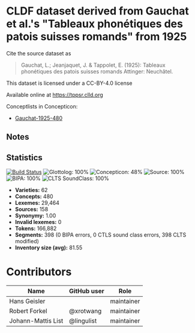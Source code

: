# CLDF dataset derived from Gauchat et al.'s "Tableaux phonétiques des patois suisses romands" from 1925

Cite the source dataset as

> Gauchat, L.; Jeanjaquet, J. & Tappolet, E. (1925): Tableaux phonétiques des patois suisses romands Attinger: Neuchâtel.

This dataset is licensed under a CC-BY-4.0 license

Available online at https://tppsr.clld.org


Conceptlists in Concepticon:
- [Gauchat-1925-480](https://concepticon.clld.org/contributions/Gauchat-1925-480)
## Notes




## Statistics


[![Build Status](https://travis-ci.org/lexibank/tppsr.svg?branch=master)](https://travis-ci.org/lexibank/tppsr)
![Glottolog: 100%](https://img.shields.io/badge/Glottolog-100%25-brightgreen.svg "Glottolog: 100%")
![Concepticon: 48%](https://img.shields.io/badge/Concepticon-48%25-red.svg "Concepticon: 48%")
![Source: 100%](https://img.shields.io/badge/Source-100%25-brightgreen.svg "Source: 100%")
![BIPA: 100%](https://img.shields.io/badge/BIPA-100%25-brightgreen.svg "BIPA: 100%")
![CLTS SoundClass: 100%](https://img.shields.io/badge/CLTS%20SoundClass-100%25-brightgreen.svg "CLTS SoundClass: 100%")

- **Varieties:** 62
- **Concepts:** 480
- **Lexemes:** 29,464
- **Sources:** 158
- **Synonymy:** 1.00
- **Invalid lexemes:** 0
- **Tokens:** 166,882
- **Segments:** 398 (0 BIPA errors, 0 CTLS sound class errors, 398 CLTS modified)
- **Inventory size (avg):** 81.55

# Contributors

Name               | GitHub user | Role
---                | ---         | ---
Hans Geisler | | maintainer
Robert Forkel | @xrotwang | maintainer
Johann-Mattis List | @lingulist | maintainer


